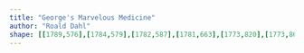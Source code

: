 ```yaml
---
title: "George's Marvelous Medicine"
author: "Roald Dahl"
shape: [[1789,576],[1784,579],[1782,587],[1781,663],[1773,820],[1773,861],[1771,878],[1771,913],[1769,934],[1768,1028],[1765,1106],[1761,1306],[1762,1315],[1758,1411],[1759,1477],[1757,1486],[1760,1495],[1779,1497],[1789,1497],[1797,1494],[1800,1488],[1802,1477],[1800,1470],[1800,1449],[1805,1279],[1806,1189],[1810,1101],[1811,1011],[1814,951],[1814,898],[1816,893],[1815,872],[1818,830],[1818,782],[1820,755],[1820,709],[1824,592],[1822,580],[1819,577],[1815,576]]
---
```

